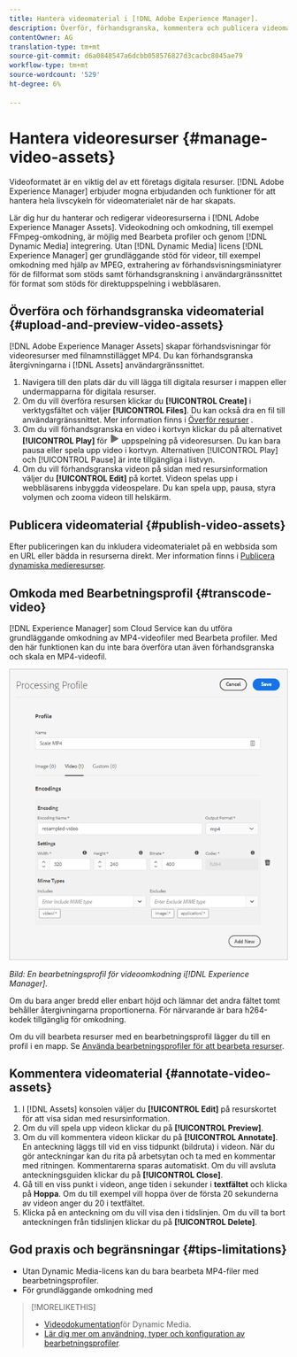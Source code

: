 ```yaml
---
title: Hantera videomaterial i [!DNL Adobe Experience Manager].
description: Överför, förhandsgranska, kommentera och publicera videomaterial i [!DNL Adobe Experience Manager].
contentOwner: AG
translation-type: tm+mt
source-git-commit: d6a0848547a6dcbb058576827d3cacbc8045ae79
workflow-type: tm+mt
source-wordcount: '529'
ht-degree: 6%

---
```



# Hantera videoresurser {#manage-video-assets}

Videoformatet är en viktig del av ett företags digitala resurser. [!DNL Adobe Experience Manager] erbjuder mogna erbjudanden och funktioner för att hantera hela livscykeln för videomaterialet när de har skapats.

Lär dig hur du hanterar och redigerar videoresurserna i [!DNL Adobe Experience Manager Assets]. Videokodning och omkodning, till exempel FFmpeg-omkodning, är möjlig med Bearbeta profiler och genom [!DNL Dynamic Media] integrering. Utan [!DNL Dynamic Media] licens [!DNL Experience Manager] ger grundläggande stöd för videor, till exempel omkodning med hjälp av MPEG, extrahering av förhandsvisningsminiatyrer för de filformat som stöds samt förhandsgranskning i användargränssnittet för format som stöds för direktuppspelning i webbläsaren.

## Överföra och förhandsgranska videomaterial {#upload-and-preview-video-assets}

[!DNL Adobe Experience Manager Assets] skapar förhandsvisningar för videoresurser med filnamnstillägget MP4. Du kan förhandsgranska återgivningarna i [!DNL Assets] användargränssnittet.

1. Navigera till den plats där du vill lägga till digitala resurser i mappen eller undermapparna för digitala resurser.
1. Om du vill överföra resursen klickar du **[!UICONTROL Create]** i verktygsfältet och väljer **[!UICONTROL Files]**. Du kan också dra en fil till användargränssnittet. Mer information finns i [Överför resurser](manage-digital-assets.md#uploading-assets) .
1. Om du vill förhandsgranska en video i kortvyn klickar du på alternativet **[!UICONTROL Play]** för ![](assets/do-not-localize/play.png) uppspelning på videoresursen. Du kan bara pausa eller spela upp video i kortvyn. Alternativen [!UICONTROL Play] och [!UICONTROL Pause] är inte tillgängliga i listvyn.
1. Om du vill förhandsgranska videon på sidan med resursinformation väljer du **[!UICONTROL Edit]** på kortet. Videon spelas upp i webbläsarens inbyggda videospelare. Du kan spela upp, pausa, styra volymen och zooma videon till helskärm.

## Publicera videomaterial {#publish-video-assets}

Efter publiceringen kan du inkludera videomaterialet på en webbsida som en URL eller bädda in resurserna direkt. Mer information finns i [Publicera dynamiska medieresurser](/help/assets/dynamic-media/publishing-dynamicmedia-assets.md).

## Omkoda med Bearbetningsprofil {#transcode-video}

[!DNL Experience Manager] som Cloud Service kan du utföra grundläggande omkodning av MP4-videofiler med Bearbeta profiler. Med den här funktionen kan du inte bara överföra utan även förhandsgranska och skala en MP4-videofil.

![Skapa bearbetningsprofil för videoomkodning i Experience Manager](assets/video-processing-profile-for-mp4.png)

*Bild: En bearbetningsprofil för videoomkodning i[!DNL Experience Manager].*

Om du bara anger bredd eller enbart höjd och lämnar det andra fältet tomt behåller återgivningarna proportionerna. För närvarande är bara h264-kodek tillgänglig för omkodning.

Om du vill bearbeta resurser med en bearbetningsprofil lägger du till en profil i en mapp. Se [Använda bearbetningsprofiler för att bearbeta resurser](/help/assets/asset-microservices-configure-and-use.md#use-profiles).

## Kommentera videomaterial {#annotate-video-assets}

1. I [!DNL Assets] konsolen väljer du **[!UICONTROL Edit]** på resurskortet för att visa sidan med resursinformation.
1. Om du vill spela upp videon klickar du på **[!UICONTROL Preview]**.
1. Om du vill kommentera videon klickar du på **[!UICONTROL Annotate]**. En anteckning läggs till vid en viss tidpunkt (bildruta) i videon. När du gör anteckningar kan du rita på arbetsytan och ta med en kommentar med ritningen. Kommentarerna sparas automatiskt. Om du vill avsluta anteckningsguiden klickar du på **[!UICONTROL Close]**.
1. Gå till en viss punkt i videon, ange tiden i sekunder i **textfältet** och klicka på **Hoppa**. Om du till exempel vill hoppa över de första 20 sekunderna av videon anger du 20 i textfältet.
1. Klicka på en anteckning om du vill visa den i tidslinjen. Om du vill ta bort anteckningen från tidslinjen klickar du på **[!UICONTROL Delete]**.

## God praxis och begränsningar {#tips-limitations}

* Utan Dynamic Media-licens kan du bara bearbeta MP4-filer med bearbetningsprofiler.
* För grundläggande omkodning med

>[!MORELIKETHIS]
>
>* [Videodokumentation](/help/assets/dynamic-media/video.md)för Dynamic Media.
>* [Lär dig mer om användning, typer och konfiguration av bearbetningsprofiler](/help/assets/asset-microservices-configure-and-use.md).

